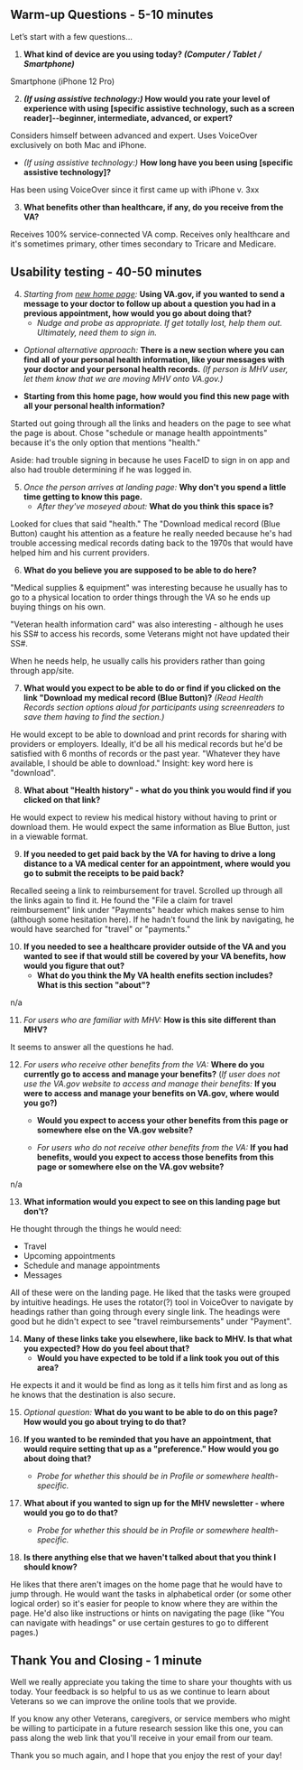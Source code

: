 ## Warm-up Questions - 5-10 minutes
Let’s start with a few questions... 

1. **What kind of device are you using today? *(Computer / Tablet / Smartphone)*** 

Smartphone (iPhone 12 Pro)


2. ***(If using assistive technology:)* How would you rate your level of experience with using [specific assistive technology, such as a screen reader]--beginner, intermediate, advanced, or expert?**

Considers himself between advanced and expert. Uses VoiceOver exclusively on both Mac and iPhone.

  
- *(If using assistive technology:)* **How long have you been using [specific assistive technology]?**

Has been using VoiceOver since it first came up with iPhone v. 3xx


3. **What benefits other than healthcare, if any, do you receive from the VA?**

Receives 100% service-connected VA comp. Receives only healthcare and it's sometimes primary, other times secondary to Tricare and Medicare.



## Usability testing - 40-50 minutes

4. _Starting from [new home page](https://www.va.gov/new-home-page/):_ **Using VA.gov, if you wanted to send a message to your doctor to follow up about a question you had in a previous appointment, how would you go about doing that?**
	- _Nudge and probe as appropriate. If get totally lost, help them out. Ultimately, need them to sign in._


- _Optional alternative approach:_ **There is a new section where you can find all of your personal health information, like your messages with your doctor and your personal health records.** _(If person is MHV user, let them know that we are moving MHV onto VA.gov.)_ 

- **Starting from this home page, how would you find this new page with all your personal health information?**

Started out going through all the links and headers on the page to see what the page is about. Chose "schedule or manage health appointments" because it's the only option that mentions "health." 

Aside: had trouble signing in because he uses FaceID to sign in on app and also had trouble determining if he was logged in.



5. _Once the person arrives at landing page:_ **Why don't you spend a little time getting to know this page.**
 	- _After they've moseyed about:_ **What do you think this space is?**

Looked for clues that said "health." The "Download medical record (Blue Button) caught his attention as a feature he really needed because he's had trouble accessing medical records dating back to the 1970s that would have helped him and his current providers.



6. **What do you believe you are supposed to be able to do here?**

"Medical supplies & equipment" was interesting because he usually has to go to a physical location to order things through the VA so he ends up buying things on his own. 

"Veteran health information card" was also interesting - although he uses his SS# to access his records, some Veterans might not have updated their SS#.

When he needs help, he usually calls his providers rather than going through app/site.



7. **What would you expect to be able to do or find if you clicked on the link "Download my medical record (Blue Button)?** _(Read Health Records section options aloud for participants using screenreaders to save them having to find the section.)_


He would except to be able to download and print records for sharing with providers or employers. Ideally, it'd be all his medical records but he'd be satisfied with 6 months of records or the past year. "Whatever they have available, I should be able to download." Insight: key word here is "download".



8. **What about "Health history" - what do you think you would find if you clicked on that link?**

He would expect to review his medical history without having to print or download them. He would expect the same information as Blue Button, just in a viewable format.





9. **If you needed to get paid back by the VA for having to drive a long distance to a VA medical center for an appointment, where would you go to submit the receipts to be paid back?**


Recalled seeing a link to reimbursement for travel. Scrolled up through all the links again to find it. He found the "File a claim for travel reimbursement" link under "Payments" header which makes sense to him (although some hesitation here). If he hadn't found the link by navigating, he would have searched for "travel" or "payments."



10. **If you needed to see a healthcare provider outside of the VA and you wanted to see if that would still be covered by your VA benefits, how would you figure that out?**
	- **What do you think the My VA health enefits section includes? What is this section "about"?**


n/a



11. _For users who are familiar with MHV:_ **How is this site different than MHV?**



It seems to answer all the questions he had.


12. _For users who receive other benefits from the VA:_ **Where do you currently go to access and manage your benefits?** (_If user does not use the VA.gov website to access and manage their benefits:_ **If you were to access and manage your benefits on VA.gov, where would you go?)**
	- **Would you expect to access your other benefits from this page or somewhere else on the VA.gov website?**
	
  
  
  
	- _For users who do not receive other benefits from the VA:_ **If you had benefits, would you expect to access those benefits from this page or somewhere else on the VA.gov website?**


n/a



13. **What information would you expect to see on this landing page but don't?**

He thought through the things he would need:
* Travel
* Upcoming appointments
* Schedule and manage appointments
* Messages 

All of these were on the landing page. He liked that the tasks were grouped by intuitive headings. He uses the rotator(?) tool in VoiceOver to navigate by headings rather than going through every single link. The headings were good but he didn't expect to see "travel reimbursements" under "Payment". 


14. **Many of these links take you elsewhere, like back to MHV. Is that what you expected? How do you feel about that?** 
	- **Would you have expected to be told if a link took you out of this area?**

He expects it and it would be find as long as it tells him first and as long as he knows that the destination is also secure.



15. _Optional question:_ **What do you want to be able to do on this page? How would you go about trying to do that?**






16. **If you wanted to be reminded that you have an appointment, that would require setting that up as a "preference." How would you go about doing that?**
	- _Probe for whether this should be in Profile or somewhere health-specific._ 







17. **What about if you wanted to sign up for the MHV newsletter - where would you go to do that?**
	- _Probe for whether this should be in Profile or somewhere health-specific._ 






18. **Is there anything else that we haven't talked about that you think I should know?**


He likes that there aren't images on the home page that he would have to jump through. He would want the tasks in alphabetical order (or some other logical order) so it's easier for people to know where they are within the page. He'd also like instructions or hints on navigating the page (like "You can navigate with headings" or use certain gestures to go to different pages.)



## Thank You and Closing - 1 minute

Well we really appreciate you taking the time to share your thoughts with us today. Your feedback is so helpful to us as we continue to learn about Veterans so we can improve the online tools that we provide.

If you know any other Veterans, caregivers, or service members who might be willing to participate in a future research session like this one, you can pass along the web link that you'll receive in your email from our team. 

Thank you so much again, and I hope that you enjoy the rest of your day!
